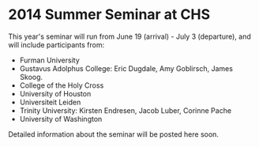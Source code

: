 # 2014 Summer Seminar at CHS #

This year's seminar will run from June 19 (arrival) - July 3 (departure), and will include participants from:

- Furman University
- Gustavus Adolphus College: Eric Dugdale, Amy Goblirsch, James Skoog.
- College of the Holy Cross
- University of Houston
- Universiteit Leiden
- Trinity University: Kirsten Endresen, Jacob Luber, Corinne Pache
- University of Washington

Detailed information about the seminar will be posted here soon.
